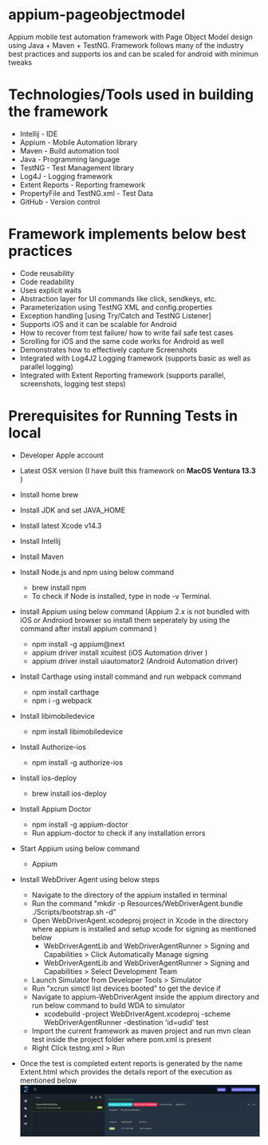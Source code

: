 # appium-pageobjectmodel
Appium mobile test automation framework with Page Object Model design using Java + Maven + TestNG.
Framework follows many of the industry best practices and supports ios and can be scaled for android with minimun tweaks

Technologies/Tools used in building the framework
=================================================
- Intellij - IDE
- Appium - Mobile Automation library
- Maven - Build automation tool
- Java - Programming language
- TestNG - Test Management library
- Log4J - Logging framework
- Extent Reports - Reporting framework
- PropertyFile and TestNG.xml - Test Data
- GitHub - Version control

Framework implements below best practices
=========================================
- Code reusability
- Code readability
- Uses explicit waits
- Abstraction layer for UI commands like click, sendkeys, etc.
- Parameterization using TestNG XML and config.properties
- Exception handling [using Try/Catch and TestNG Listener]
- Supports iOS and it can be scalable for Android
- How to recover from test failure/ how to write fail safe test cases
- Scrolling for iOS and the same code works for Android as well
- Demonstrates how to effectively capture Screenshots
- Integrated with Log4J2 Logging framework (supports basic as well as parallel logging)
- Integrated with Extent Reporting framework (supports parallel, screenshots, logging test steps)

Prerequisites for Running Tests in local 
=========================================
- Developer Apple account
- Latest OSX version (I have built this framework on **MacOS Ventura 13.3** )
- Install home brew
- Install JDK and set JAVA_HOME
- Install latest Xcode v14.3
- Install Intellij
- Install Maven

- Install Node.js and npm using below command
  - brew install npm
  - To check if Node is installed, type in node -v  Terminal.
  
- Install Appium using below command (Appium 2.x is not bundled with iOS or Androiod browser so install them 
      seperately by using the command after install appium command )
  - npm install -g appium@next
  - appium driver install xcuitest (iOS Automation driver )
  - appium driver install uiautomator2 (Android Automation driver)
  
- Install Carthage using install command and run webpack command
  - npm install carthage
  - npm i -g webpack

- Install libimobiledevice
  - npm install libimobiledevice

- Install Authorize-ios
  - npm install -g authorize-ios
  
- Install ios-deploy
  - brew install ios-deploy

- Install Appium Doctor
  - npm install -g appium-doctor
  - Run appium-doctor to check if any installation errors
  
- Start Appium using below command
  - Appium

- Install WebDriver Agent using below steps
  - Navigate to the directory of the appium installed in terminal
  - Run the command "mkdir -p Resources/WebDriverAgent.bundle ./Scripts/bootstrap.sh -d" 
  - Open WebDriverAgent.xcodeproj project in Xcode in the directory where appium is installed and setup xcode for signing as mentioned below
    - WebDriverAgentLib and WebDriverAgentRunner > Signing and Capabilities > Click Automatically Manage signing
    - WebDriverAgentLib and WebDriverAgentRunner > Signing and Capabilities > Select Development Team
  - Launch Simulator from Developer Tools > Simulator
  - Run "xcrun simctl list devices booted" to get the device if
  - Navigate to appium-WebDriverAgent inside the appium directory and run below command to build WDA to simulator
    - xcodebuild -project WebDriverAgent.xcodeproj -scheme WebDriverAgentRunner -destination 'id=udid' test
  - Import the current framework as maven project and run mvn clean test inside the project folder where pom.xml is present
  - Right Click testng.xml > Run
  
- Once the test is completed extent reports is generated by the name Extent.html which provides the details report of the execution as mentioned below
  ![img.png](img.png)
  





  


